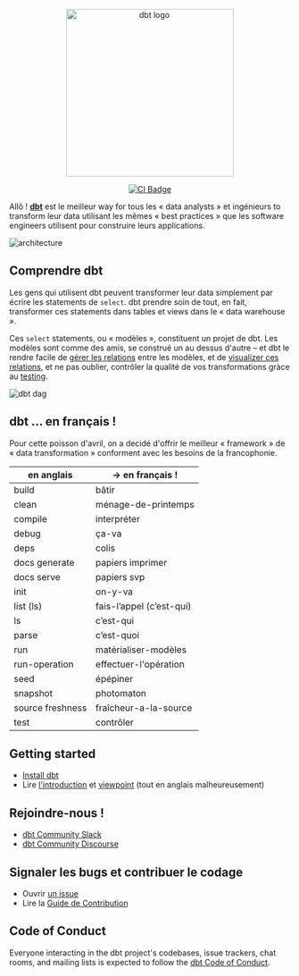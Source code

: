 <p align="center">
  <img src="https://user-images.githubusercontent.com/13897643/229090021-e72301f5-4914-4f02-b20e-1ca9ca3d80bb.png" alt="dbt logo" width="300"/>
</p>
<p align="center">
  <a href="https://github.com/dbt-labs/dbt-core/actions/workflows/main.yml">
    <img src="https://github.com/dbt-labs/dbt-core/actions/workflows/main.yml/badge.svg?event=push" alt="CI Badge"/>
  </a>
</p>

Allô ! **[dbt](https://www.getdbt.com/)** est le meilleur way for tous les « data analysts » et ingénieurs to transform leur data utilisant les mêmes « best practices » que les software engineers utilisent pour construire leurs applications.

![architecture](https://github.com/dbt-labs/dbt-core/blob/202cb7e51e218c7b29eb3b11ad058bd56b7739de/etc/dbt-transform.png)

## Comprendre dbt

Les gens qui utilisent dbt peuvent transformer leur data simplement par écrire les statements de `select`. dbt prendre soin de tout, en fait, transformer ces statements dans tables et views dans le « data warehouse ».

Ces `select` statements, ou « modèles », constituent un projet de dbt. Les modèles sont comme des amis, se construé un au dessus d'autre – et dbt le rendre facile de [gérer les relations](https://docs.getdbt.com/docs/ref) entre les modèles, et de [visualizer ces relations](https://docs.getdbt.com/docs/documentation), et ne pas oublier, contrôler la qualité de vos transformations gràce au [testing](https://docs.getdbt.com/docs/testing).

![dbt dag](https://raw.githubusercontent.com/dbt-labs/dbt-core/6c6649f9129d5d108aa3b0526f634cd8f3a9d1ed/etc/dbt-dag.png)

## dbt ... en français !

Pour cette poisson d'avril, on a decidé d'offrir le meilleur « framework » de « data transformation » conforment avec les besoins de la francophonie.

| en anglais | -> en français ! |
| --- | --- |
| build | bâtir |
| clean | ménage-de-printemps |
| compile | interpréter |
| debug | ça-va |
| deps | colis |
| docs generate | papiers imprimer |
| docs serve | papiers svp |
| init | on-y-va |
| list (ls) | fais-l’appel (c’est-qui) |
| ls | c’est-qui |
| parse | c’est-quoi |
| run | matérialiser-modèles |
| run-operation | effectuer-l'opération |
| seed | épépiner |
| snapshot | photomaton |
| source freshness | fraîcheur-a-la-source |
| test | contrôler |

## Getting started

- [Install dbt](https://docs.getdbt.com/docs/get-started/installation)
- Lire [l'introduction](https://docs.getdbt.com/docs/introduction/) et [viewpoint](https://docs.getdbt.com/docs/about/viewpoint/) (tout en anglais malheureusement)

## Rejoindre-nous !

- [dbt Community Slack](http://community.getdbt.com/)
- [dbt Community Discourse](https://discourse.getdbt.com)

## Signaler les bugs et contribuer le codage

- Ouvrir [un issue](https://github.com/dbt-labs/dbt-core/issues/new)
- Lire la [Guide de Contribution](https://github.com/dbt-labs/dbt-core/blob/HEAD/CONTRIBUTING.md)

## Code of Conduct

Everyone interacting in the dbt project's codebases, issue trackers, chat rooms, and mailing lists is expected to follow the [dbt Code of Conduct](https://community.getdbt.com/code-of-conduct).
